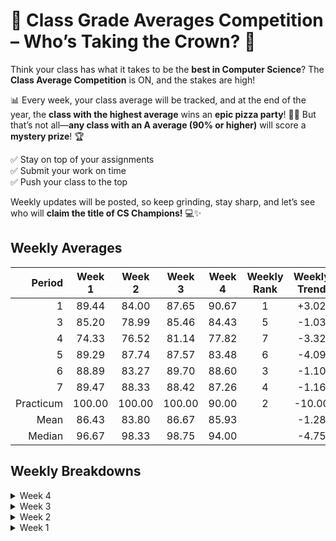 # 🚀 Class Grade Averages Competition – Who’s Taking the Crown? 🎉  

Think your class has what it takes to be the **best in Computer Science**? The **Class Average Competition** is ON, and the stakes are high!  

📊 Every week, your class average will be tracked, and at the end of the year, the **class with the highest average** wins an **epic pizza party**! 🍕🔥 But that’s not all—**any class with an A average (90% or higher)** will score a **mystery prize**! 🏆  

✅ Stay on top of your assignments  
✅ Submit your work on time  
✅ Push your class to the top  

Weekly updates will be posted, so keep grinding, stay sharp, and let’s see who will **claim the title of CS Champions!** 💻✨  

## Weekly Averages

| Period     | Week 1 | Week 2 | Week 3 | Week 4 | Weekly Rank | Weekly Trend |
| ---------: | :----: | :----: | :----: | :----: | :---------: | :----------: |
| 1          | 89.44  | 84.00  | 87.65  | 90.67  | 1           | +3.02        |
| 3          | 85.20  | 78.99  | 85.46  | 84.43  | 5           | -1.03        |
| 4          | 74.33  | 76.52  | 81.14  | 77.82  | 7           | -3.32        |
| 5          | 89.29  | 87.74  | 87.57  | 83.48  | 6           | -4.09        |
| 6          | 88.89  | 83.27  | 89.70  | 88.60  | 3           | -1.10        |
| 7          | 89.47  | 88.33  | 88.42  | 87.26  | 4           | -1.16        |
| Practicum  | 100.00 | 100.00 | 100.00 | 90.00  | 2           | -10.00       |
| Mean       | 86.43  | 83.80  | 86.67  | 85.93  |             | -1.28        |
| Median     | 96.67  | 98.33  | 98.75  | 94.00  |             | -4.75        |

## Weekly Breakdowns

<details>
<summary>Week 4</summary>

|   period   | count |  mean  | std dev |  min   |   25%   |   50%  |   75%  |  max   | trend  |
| :--------: | ----: | -----: | ------: | -----: | :-----: | -----: | -----: | -----: | -----: |
| 1          |  19   | 90.67  | 14.86   | 50.80  |  93.33  |  97.95 |  99.49 | 100.00 |  +3.02 |
| 3          |  26   | 84.43  | 15.58   | 28.57  |  78.25  |  88.00 |  94.48 | 100.00 |  -1.03 |
| 4          |  22   | 77.82  | 22.10   | 35.00  |  61.91  |  84.71 |  99.52 | 100.00 |  -3.32 |
| 5          |  28   | 83.48  | 25.94   |  0.00  |  77.50  |  98.00 | 100.00 | 100.00 |  -4.09 |
| 6          |  28   | 88.60  | 13.34   | 56.36  |  77.77  |  94.41 |  98.68 | 100.00 |  -1.10 |
| 7          |  23   | 87.26  | 26.03   |  0.00  |  94.67  |  99.00 | 100.00 | 100.00 |  -1.16 |
| Practicum  |   5   | 90.00  | 11.18   | 75.00  | 100.00  | 100.00 | 100.00 | 100.00 | -10.00 |
| Aggregate  | 151   | 85.93  | 20.20   |  0.00  |  77.88  |  94.00 |  99.80 | 100.00 |  -1.28 |

</details>

<details>
<summary>Week 3</summary>

|   period   | count |  mean  | std dev |  min   |   25%  |   50%  |  75%   |  max   | trend |
| :--------: | ----: | -----: | ------: | -----: | ------:| -----: | -----: | -----: | ----: |
| 1          |  20   |  87.65 | 14.69   |  58.00 |  97.08 |  99.25 | 100.00 | 100.00 | +3.65 |
| 3          |  26   |  85.46 | 17.93   |  20.00 |  84.14 |  90.29 |  99.57 | 100.00 | +6.47 |
| 4          |  23   |  81.14 | 21.89   |  40.00 |  79.64 |  98.71 |  99.68 | 100.00 | +4.62 |
| 5          |  28   |  87.57 | 29.28   |   0.00 |  95.00 |  98.75 | 100.00 | 100.00 | -0.17 |
| 6          |  27   |  89.70 | 21.03   |   0.00 |  82.75 |  98.14 |  99.68 | 100.00 | +6.43 |
| 7          |  23   |  88.42 | 29.02   |   0.00 |  95.83 |  98.75 | 100.00 | 100.00 | +0.09 |
| Practicum  |   5   | 100.00 |  0.00   | 100.00 | 100.00 | 100.00 | 100.00 | 100.00 | ----  |
| Aggregate  | 152   |  86.67 | 22.72   |   0.00 |  88.00 |  98.75 | 100.00 | 100.00 | +2.87 |

</details>

<details>
<summary>Week 2</summary>

|   period   | count |  mean  | std dev |  min   |   25%  |   50%  |  75%   |  max   | trend |
| :--------: | ----: | -----: | ------: | -----: | ------:| -----: | -----: | -----: | ----: |
| 1          |  20   |  84.00 | 20.38   |   0.00 | 100.00 | 100.00 | 100.00 | 100.00 | -5.44 |
| 3          |  26   |  78.99 | 24.14   |  20.00 |  74.00 |  96.67 |  99.00 | 100.00 | -6.21 |
| 4          |  23   |  76.52 | 33.18   |   0.00 |  71.00 |  98.00 | 100.00 | 100.00 | +2.19 |
| 5          |  28   |  87.74 | 28.54   |   0.00 |  95.00 |  99.17 | 100.00 | 100.00 | -1.55 |
| 6          |  27   |  82.27 | 25.67   |   0.00 |  60.00 |  96.50 |  99.25 | 100.00 | -5.62 |
| 7          |  23   |  88.33 | 27.49   |   0.00 |  95.83 | 100.00 | 100.00 | 100.00 | -1.14 |
| Practicum  |   5   | 100.00 |  0.00   | 100.00 | 100.00 | 100.00 | 100.00 | 100.00 | ----  |
| Aggregate  | 152   |  83.80 | 26.38   |   0.00 |  85.00 |  98.33 | 100.00 | 100.00 | -2.63 |

</details>

<details>
<summary>Week 1</summary>

|   period   | count |  mean  | std dev |  min   |   25%  |   50%  |  75%   |  max   | trend |
| :--------: | ----: | -----: | ------: | -----: | ------:| -----: | -----: | -----: | ----: |
| 1          |  20   |  89.44 | 19.85   |   0.00 | 100.00 | 100.00 | 100.00 | 100.00 | ----  |
| 3          |  26   |  85.20 | 23.27   |  33.33 |  96.67 | 100.00 | 100.00 | 100.00 | ----  |
| 4          |  23   |  74.33 | 35.48   |   0.00 |  63.33 | 100.00 | 100.00 | 100.00 | ----  |
| 5          |  28   |  89.29 | 31.50   |   0.00 | 100.00 | 100.00 | 100.00 | 100.00 | ----  |
| 6          |  27   |  88.89 | 20.67   |  33.33 |  83.33 | 100.00 | 100.00 | 100.00 | ----  |
| 7          |  23   |  89.47 | 31.53   |   0.00 | 100.00 | 100.00 | 100.00 | 100.00 | ----  |
| Practicum  |   5   | 100.00 |  0.00   | 100.00 | 100.00 | 100.00 | 100.00 | 100.00 | ----  |
| Aggregate  | 152   |  86.43 | 26.92   |   0.00 | 100.00 | 100.00 | 100.00 | 100.00 | ----  |

</details>
